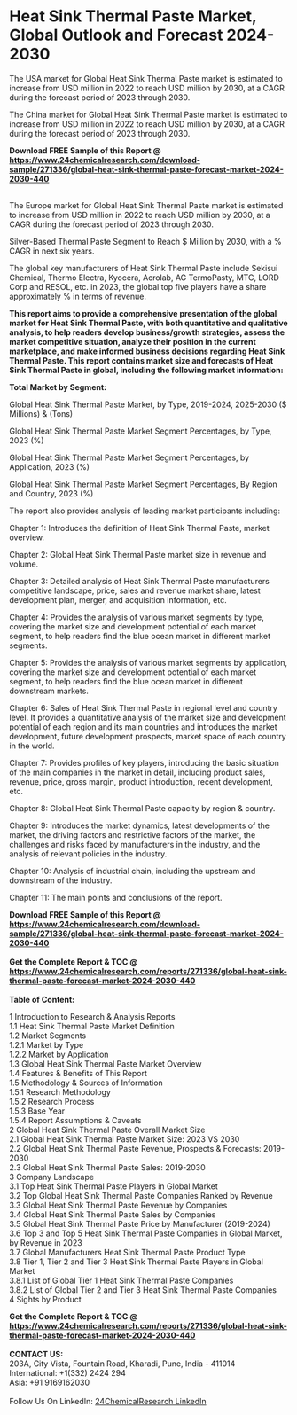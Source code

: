 <h1>Heat Sink Thermal Paste Market, Global Outlook and Forecast 2024-2030</h1><p>The USA market for Global Heat Sink Thermal Paste market is estimated to increase from USD million in 2022 to reach USD million by 2030, at a CAGR during the forecast period of 2023 through 2030.</p><p>
</p><p>The China market for Global Heat Sink Thermal Paste market is estimated to increase from USD million in 2022 to reach USD million by 2030, at a CAGR during the forecast period of 2023 through 2030.</p><div><b>Download FREE Sample of this Report @ 
            <a href="https://www.24chemicalresearch.com/download-sample/271336/global-heat-sink-thermal-paste-forecast-market-2024-2030-440">
            https://www.24chemicalresearch.com/download-sample/271336/global-heat-sink-thermal-paste-forecast-market-2024-2030-440</a></b></div><br><p>
</p><p>The Europe market for Global Heat Sink Thermal Paste market is estimated to increase from USD million in 2022 to reach USD million by 2030, at a CAGR during the forecast period of 2023 through 2030.</p><p>
Silver-Based Thermal Paste Segment to Reach $ Million by 2030, with a % CAGR in next six years.</p><p>
The global key manufacturers of Heat Sink Thermal Paste include Sekisui Chemical, Thermo Electra, Kyocera, Acrolab, AG TermoPasty, MTC, LORD Corp and RESOL, etc. in 2023, the global top five players have a share approximately % in terms of revenue.</p><p>
<strong>This report aims to provide a comprehensive presentation of the global market for Heat Sink Thermal Paste, with both quantitative and qualitative analysis, to help readers develop business/growth strategies, assess the market competitive situation, analyze their position in the current marketplace, and make informed business decisions regarding Heat Sink Thermal Paste. This report contains market size and forecasts of Heat Sink Thermal Paste in global, including the following market information:</strong></p><p>
</p><p>
<strong>Total Market by Segment:</strong></p><p>
Global Heat Sink Thermal Paste Market, by Type, 2019-2024, 2025-2030 ($ Millions) &amp; (Tons)</p><p>
Global Heat Sink Thermal Paste Market Segment Percentages, by Type, 2023 (%)</p><p>
</p><p>
Global Heat Sink Thermal Paste Market Segment Percentages, by Application, 2023 (%)</p><p>
</p><p>
Global Heat Sink Thermal Paste Market Segment Percentages, By Region and Country, 2023 (%)</p><p>
</p><p>
The report also provides analysis of leading market participants including:</p><p>
</p><p>
</p><p>
Chapter 1: Introduces the definition of Heat Sink Thermal Paste, market overview.</p><p>
Chapter 2: Global Heat Sink Thermal Paste market size in revenue and volume.</p><p>
Chapter 3: Detailed analysis of Heat Sink Thermal Paste manufacturers competitive landscape, price, sales and revenue market share, latest development plan, merger, and acquisition information, etc.</p><p>
Chapter 4: Provides the analysis of various market segments by type, covering the market size and development potential of each market segment, to help readers find the blue ocean market in different market segments.</p><p>
Chapter 5: Provides the analysis of various market segments by application, covering the market size and development potential of each market segment, to help readers find the blue ocean market in different downstream markets.</p><p>
Chapter 6: Sales of Heat Sink Thermal Paste in regional level and country level. It provides a quantitative analysis of the market size and development potential of each region and its main countries and introduces the market development, future development prospects, market space of each country in the world.</p><p>
Chapter 7: Provides profiles of key players, introducing the basic situation of the main companies in the market in detail, including product sales, revenue, price, gross margin, product introduction, recent development, etc.</p><p>
Chapter 8: Global Heat Sink Thermal Paste capacity by region &amp; country.</p><p>
Chapter 9: Introduces the market dynamics, latest developments of the market, the driving factors and restrictive factors of the market, the challenges and risks faced by manufacturers in the industry, and the analysis of relevant policies in the industry.</p><p>
Chapter 10: Analysis of industrial chain, including the upstream and downstream of the industry.</p><p>
Chapter 11: The main points and conclusions of the report.</p><div><b>Download FREE Sample of this Report @ 
            <a href="https://www.24chemicalresearch.com/download-sample/271336/global-heat-sink-thermal-paste-forecast-market-2024-2030-440">
            https://www.24chemicalresearch.com/download-sample/271336/global-heat-sink-thermal-paste-forecast-market-2024-2030-440</a></b></div><br><div><b>Get the Complete Report & TOC @ 
            <a href="https://www.24chemicalresearch.com/reports/271336/global-heat-sink-thermal-paste-forecast-market-2024-2030-440">
            https://www.24chemicalresearch.com/reports/271336/global-heat-sink-thermal-paste-forecast-market-2024-2030-440</a></b></div><br>
            <b>Table of Content:</b><p>1 Introduction to Research & Analysis Reports<br />
    1.1 Heat Sink Thermal Paste Market Definition<br />
    1.2 Market Segments<br />
        1.2.1 Market by Type<br />
        1.2.2 Market by Application<br />
    1.3 Global Heat Sink Thermal Paste Market Overview<br />
    1.4 Features & Benefits of This Report<br />
    1.5 Methodology & Sources of Information<br />
        1.5.1 Research Methodology<br />
        1.5.2 Research Process<br />
        1.5.3 Base Year<br />
        1.5.4 Report Assumptions & Caveats<br />
2 Global Heat Sink Thermal Paste Overall Market Size<br />
    2.1 Global Heat Sink Thermal Paste Market Size: 2023 VS 2030<br />
    2.2 Global Heat Sink Thermal Paste Revenue, Prospects & Forecasts: 2019-2030<br />
    2.3 Global Heat Sink Thermal Paste Sales: 2019-2030<br />
3 Company Landscape<br />
    3.1 Top Heat Sink Thermal Paste Players in Global Market<br />
    3.2 Top Global Heat Sink Thermal Paste Companies Ranked by Revenue<br />
    3.3 Global Heat Sink Thermal Paste Revenue by Companies<br />
    3.4 Global Heat Sink Thermal Paste Sales by Companies<br />
    3.5 Global Heat Sink Thermal Paste Price by Manufacturer (2019-2024)<br />
    3.6 Top 3 and Top 5 Heat Sink Thermal Paste Companies in Global Market, by Revenue in 2023<br />
    3.7 Global Manufacturers Heat Sink Thermal Paste Product Type<br />
    3.8 Tier 1, Tier 2 and Tier 3 Heat Sink Thermal Paste Players in Global Market<br />
        3.8.1 List of Global Tier 1 Heat Sink Thermal Paste Companies<br />
        3.8.2 List of Global Tier 2 and Tier 3 Heat Sink Thermal Paste Companies<br />
4 Sights by Product</p><div><b>Get the Complete Report & TOC @ 
            <a href="https://www.24chemicalresearch.com/reports/271336/global-heat-sink-thermal-paste-forecast-market-2024-2030-440">
            https://www.24chemicalresearch.com/reports/271336/global-heat-sink-thermal-paste-forecast-market-2024-2030-440</a></b></div><br><b>CONTACT US:</b><br>
            203A, City Vista, Fountain Road, Kharadi, Pune, India - 411014<br>
            International: +1(332) 2424 294<br>
            Asia: +91 9169162030 <br><br>
            Follow Us On LinkedIn: <a href="https://www.linkedin.com/company/24chemicalresearch/">24ChemicalResearch LinkedIn</a>